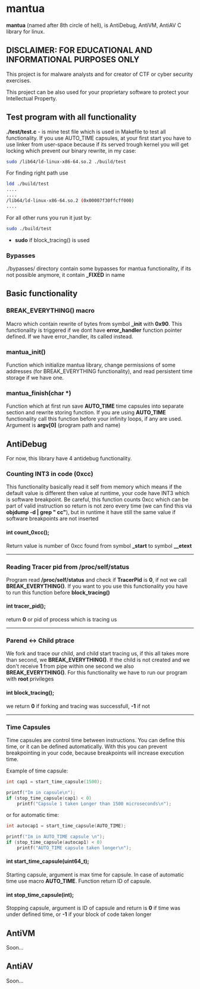 # mantua

**mantua** (named after 8th circle of hell), is AntiDebug, AntiVM, AntiAV C library for linux.

## DISCLAIMER: FOR EDUCATIONAL AND INFORMATIONAL PURPOSES ONLY

This project is for malware analysts and for creator of CTF or cyber security exercises.

This project can be also used for your proprietary software to protect your Intellectual Property.

## Test program with all functionality

**./test/test.c** - is mine test file which is used in Makefile to test all functionality. If you use AUTO_TIME capsules, at your first start you have to use linker from user-space because if its served trough kernel you will get locking which prevent our binary rewrite, in my case:

```sh
sudo /lib64/ld-linux-x86-64.so.2 ./build/test
```

For finding right path use

```sh
ldd ./build/test
....
....
/lib64/ld-linux-x86-64.so.2 (0x00007f30ffcff000)
....
```

For all other runs you run it just by:

```sh
sudo ./build/test
```

* **sudo** if block_tracing() is used

### Bypasses

./bypasses/ directory contain some bypasses for mantua functionality, if its not possible anymore, it contain **_FIXED** in name

## Basic functionality

### BREAK_EVERYTHING() macro

Macro which contain rewrite of bytes from symbol **_init** with **0x90**. This functionality is triggered if we dont have **error_handler** function pointer defined. If we have error_handler, its called instead.

### mantua_init()

Function which initialize mantua library, change permissions of some addresses (for BREAK_EVERYTHING functionality), and read persistent time storage if we have one.

### mantua_finish(char *)

Function which at first run save **AUTO_TIME** time capsules into separate section and rewrite storing function. If you are using **AUTO_TIME** functionality call this function before your infinity loops, if any are used. Argument is **argv[0]** (program path and name)

## AntiDebug

For now, this library have 4 antidebug functionality.

### Counting INT3 in code (0xcc)

This functionality basically read it self from memory which means if the default value is different then value at runtime, your code have INT3 which is software breakpoint. Be careful, this function counts 0xcc which can be part of valid instruction so return is not zero every time (we can find this via **objdump -d | grep " cc"**), but in runtime it have still the same value if software breakpoints are not inserted

#### int count_0xcc();

Return value is number of 0xcc found from symbol **_start** to symbol **__etext**

---

### Reading Tracer pid from /proc/self/status 

Program read **/proc/self/status** and check if **TracerPid** is **0**, if not we call **BREAK_EVERYTHING()**. If you want to you use this functionality you have to run this function before **block_tracing()**

#### int tracer_pid();

return **0** or pid of process which is tracing us

---

### Parend <-> Child ptrace

We fork and trace our child, and child start tracing us, if this all takes more than second, we **BREAK_EVERYTHING()**. If the child is not created and we don't receive **1** from pipe within one second we also **BREAK_EVERYTHING()**. For this functionality we have to run our program with **root** privileges

#### int block_tracing();

we return **0** if forking and tracing was successfull, **-1** if not

---

### Time Capsules

Time capsules are control time between instructions. You can define this time, or it can be defined automatically.  With this you can prevent breakpointing in your code, because breakpoints will increase execution time.

Example of time capsule:

```c
int cap1 = start_time_capsule(1500);

printf("Im in capsule\n");
if (stop_time_capsule(cap1) < 0)
    printf("Capsule 1 taken Longer than 1500 microseconds\n");
```

or for automatic time:

```c
int autocap1 = start_time_capsule(AUTO_TIME);

printf("Im in AUTO_TIME capsule \n");
if (stop_time_capsule(autocap1) < 0)
    printf("AUTO_TIME capsule taken longer\n");
```

#### int start_time_capsule(uint64_t);

Starting capsule, argument is max time for capsule. In case of automatic time use macro **AUTO_TIME**. Function return ID of capsule.

#### int stop_time_capsule(int);

Stopping capsule, argument is ID of capsule and return is **0** if time was under defined time, or **-1** if your block of code taken longer

## AntiVM

Soon...

## AntiAV

Soon...



